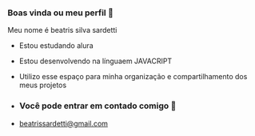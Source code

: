 ### Boas vinda ou meu perfil 🦋


Meu nome é beatris silva sardetti

- Estou estudando alura
- Estou desenvolvendo na línguaem JAVACRIPT
- Utilizo esse espaço para minha organização e compartilhamento dos meus projetos

- ### Você pode entrar em contado comigo 🐝
- beatrissardetti@gmail.com 
